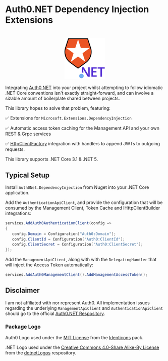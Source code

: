 # Auth0.NET Dependency Injection Extensions

<h1 align="center">
<img align="center" src="https://github.com/Hawxy/Auth0Net.DependencyInjection/blob/v1.0.0/src/Auth0Net.DependencyInjection/Images/icon.png" height="130px" />
</h1>

Integrating [Auth0.NET](https://github.com/auth0/auth0.net) into your project whilst attempting to follow idiomatic .NET Core conventions isn't exactly straight-forward, and can involve a sizable amount of boilerplate shared between projects. 

This library hopes to solve that problem, featuring:

 :white_check_mark: Extensions for `Microsoft.Extensions.DependencyInjection`
 
 :white_check_mark: Automatic access token caching for the Management API and your own REST & Grpc services
 
 :white_check_mark: [HttpClientFactory](https://docs.microsoft.com/en-us/aspnet/core/fundamentals/http-requests) integration with handlers to append JWTs to outgoing requests.
 
 This library supports .NET Core 3.1 & .NET 5.
 
 
 ## Typical Setup
 
 Install `Auth0Net.DependencyInjection` from Nuget into your .NET Core application.
 
 Add the `AuthenticationApiClient`, and provide the configuration that will be consumed by the Management Client, Token Cache and IHttpClientBuilder integrations:
 
 ```csharp
services.AddAuth0AuthenticationClient(config =>
{
    config.Domain = Configuration["Auth0:Domain"];
    config.ClientId = Configuration["Auth0:ClientId"];
    config.ClientSecret = Configuration["Auth0:ClientSecret"];
});
```

Add the `ManagementApiClient`, along with with the `DelegatingHandler` that will inject the Access Token automatically:

```csharp
services.AddAuth0ManagementClient().AddManagementAccessToken();
```

## Disclaimer

I am not affiliated with nor represent Auth0. All implementation issues regarding the underlying `ManagementApiClient` and `AuthenticationApiClient` should go to the official [Auth0.NET Respository](https://github.com/auth0/auth0.net).

### Package Logo

Auth0 Logo used under the [MIT License](https://github.com/auth0/identicons/blob/master/LICENSE) from the [Identicons](https://github.com/auth0/identicons) pack.

.NET Logo used under the [Creative Commons 4.0-Share Alike-By License](https://github.com/campusMVP/dotnetLogoPack/blob/main/License-CC-by-sa.md) from the [dotnetLogos](https://github.com/campusMVP/dotnetLogoPack) respository.

